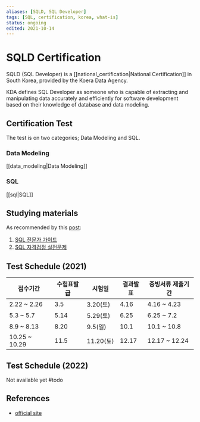 ```yaml
---
aliases: [SQLD, SQL Developer]
tags: [SQL, certification, korea, what-is]
status: ongoing
edited: 2021-10-14
---
```


# SQLD Certification
SQLD (SQL Developer) is a [[national_certification|National Certification]] in South Korea, provided by the Koera Data Agency.

KDA defines SQL Developer as someone who is capable of extracting and manipulating data accurately and efficiently for software development based on their knowledge of database and data modeling.

## Certification Test
The test is on two categories; Data Modeling and SQL.

### Data Modeling
[[data_modeling|Data Modeling]]

### SQL
[[sql|SQL]]

## Studying materials
As recommended by this [post](https://velog.io/@seona-jung/%EC%A0%9C38%ED%9A%8C-SQL-%EA%B0%9C%EB%B0%9C%EC%9E%90SQLD-%ED%95%A9%EA%B2%A9-%ED%9B%84%EA%B8%B0-%EB%B0%8F-%EC%B6%94%EC%B2%9C-%EA%B3%B5%EB%B6%80-%EB%B0%A9%EB%B2%95-%EC%88%98%EC%A0%95-%EC%A4%91):
1. [SQL 전문가 가이드](http://www.kyobobook.co.kr/product/detailViewKor.laf?ejkGb=KOR&mallGb=KOR&barcode=9788988474860&orderClick=LAG&Kc=)
2. [SQL 자격검정 실전문제](http://www.kyobobook.co.kr/product/detailViewKor.laf?mallGb=KOR&ejkGb=KOR&barcode=9788988474846&orderClick=JAj)

## Test Schedule (2021)
| 접수기간      | 수험표발급 | 시험일    | 결과발표 | 증빙서류 제출기간 |
| ------------- | ---------- | --------- | -------- | ----------------- |
| 2.22 ~ 2.26   | 3.5        | 3.20(토)  | 4.16     | 4.16 ~ 4.23       |
| 5.3 ~ 5.7     | 5.14       | 5.29(토)  | 6.25     | 6.25 ~ 7.2        |
| 8.9 ~ 8.13    | 8.20       | 9.5(일)   | 10.1     | 10.1 ~ 10.8       |
| 10.25 ~ 10.29 | 11.5       | 11.20(토) | 12.17    | 12.17 ~ 12.24     |

## Test Schedule (2022)
Not available yet #todo

## References
- [official site](https://www.dataq.or.kr/)